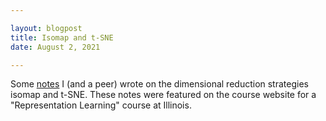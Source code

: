 ```yaml
---

layout: blogpost
title: Isomap and t-SNE
date: August 2, 2021

---
```


Some <a href="https://courses.engr.illinois.edu/ece598pv/fa2017/Lecture04_IsomapSNEtSNE_BryanClifford_PranavRao.pdf">notes</a> I (and a peer) wrote on the dimensional reduction strategies isomap and t-SNE. These notes were featured on the course website for a "Representation Learning" course at Illinois.
